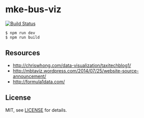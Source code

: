 # mke-bus-viz

[![Build Status](https://travis-ci.org/christophercliff/mke-bus-viz.png?branch=master)](https://travis-ci.org/christophercliff/mke-bus-viz)

```
$ npm run dev
$ npm run build
```

## Resources

- http://chriswhong.com/data-visualization/taxitechblog1/
- http://mbtaviz.wordpress.com/2014/07/25/website-source-announcement/
- http://formula1data.com/

## License

MIT, see [LICENSE][license] for details.

[license]: https://github.com/christophercliff/mke-bus-viz/blob/master/LICENSE.md
